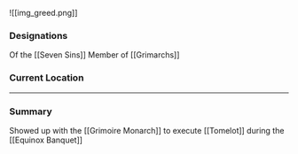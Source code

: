 ![[img_greed.png]]

### Designations
Of the [[Seven Sins]]
Member of [[Grimarchs]]

### Current Location


___
### Summary
Showed up with the [[Grimoire Monarch]] to execute [[Tomelot]] during the [[Equinox Banquet]]